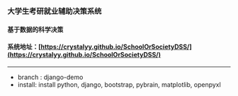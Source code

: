 ### 大学生考研就业辅助决策系统
#### 基于数据的科学决策
#### 系统地址：[https://crystalyy.github.io/SchoolOrSocietyDSS/](https://crystalyy.github.io/SchoolOrSocietyDSS/)
---
- branch : django-demo
- install: install python, django, bootstrap, pybrain, matplotlib, openpyxl
